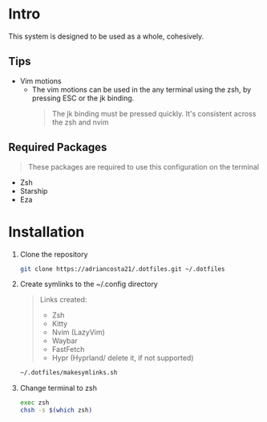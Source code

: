 # Intro
This system is designed to be used as a whole, cohesively.
## Tips
  * Vim motions
    * The vim motions can be used in the any terminal using the zsh, by pressing ESC or the jk binding. 
      > The jk binding must be pressed quickly. It's consistent across the zsh and nvim
## Required Packages
> These packages are required to use this configuration on the terminal
  * Zsh
  * Starship
  * Eza
# Installation
1. Clone the repository
   ```bash
   git clone https://adriancosta21/.dotfiles.git ~/.dotfiles
   ```
2. Create symlinks to the ~/.config directory
   > Links created:
   > * Zsh
   > * Kitty
   > * Nvim (LazyVim)
   > * Waybar
   > * FastFetch
   > * Hypr (Hyprland/ delete it, if not supported)

   ```bash
   ~/.dotfiles/makesymlinks.sh
   ```
3. Change terminal to zsh
   ```bash
   exec zsh
   chsh -s $(which zsh)
